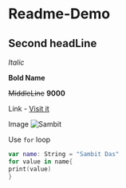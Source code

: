 # Readme-Demo
## Second headLine

_Italic_

**Bold Name**

~~MiddleLine~~ **9000**

Link -
 [Visit it](https://google.com "For Deatils")

Image
![Sambit](https://firebasestorage.googleapis.com/v0/b/videostreaming-33685.appspot.com/o/sam.jpeg?alt=media&token=5b09450c-1cbc-47f3-8520-22abcb17f72a "My Image")

Use `for` loop

```Swift
var name: String = "Sambit Das"
for value in name{
print(value)
}
```
